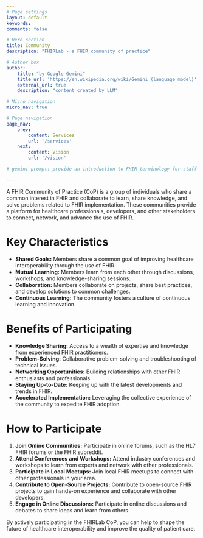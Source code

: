 ```yaml
---
# Page settings
layout: default
keywords:
comments: false

# Hero section
title: Community
description: "FHIRLab - a FHIR community of practice"

# Author box
author:
    title: "by Google Gemini"
    title_url: 'https://en.wikipedia.org/wiki/Gemini_(language_model)'
    external_url: true
    description: "content created by LLM"

# Micro navigation
micro_nav: true

# Page navigation
page_nav:
    prev:
        content: Services
        url: '/services'
    next:
        content: Vision
        url: '/vision'

# gemini prompt: provide an introduction to FHIR terminology for staff in software engineering and information technology. Focus on savings of integration and ease of deployment. Offer links to standards and example instances of servers.

---
```


A FHIR Community of Practice (CoP) is a group of individuals who share a common interest in FHIR and collaborate to learn, share knowledge, and solve problems related to FHIR implementation. These communities provide a platform for healthcare professionals, developers, and other stakeholders to connect, network, and advance the use of FHIR.

# Key Characteristics

* **Shared Goals:** Members share a common goal of improving healthcare interoperability through the use of FHIR.
* **Mutual Learning:** Members learn from each other through discussions, workshops, and knowledge-sharing sessions.
* **Collaboration:** Members collaborate on projects, share best practices, and develop solutions to common challenges.
* **Continuous Learning:** The community fosters a culture of continuous learning and innovation.

# Benefits of Participating

* **Knowledge Sharing:** Access to a wealth of expertise and knowledge from experienced FHIR practitioners.
* **Problem-Solving:** Collaborative problem-solving and troubleshooting of technical issues.
* **Networking Opportunities:** Building relationships with other FHIR enthusiasts and professionals.
* **Staying Up-to-Date:** Keeping up with the latest developments and trends in FHIR.
* **Accelerated Implementation:** Leveraging the collective experience of the community to expedite FHIR adoption.

# How to Participate

1. **Join Online Communities:** Participate in online forums, such as the HL7 FHIR forums or the FHIR subreddit.
2. **Attend Conferences and Workshops:** Attend industry conferences and workshops to learn from experts and network with other professionals.
3. **Participate in Local Meetups:** Join local FHIR meetups to connect with other professionals in your area.
4. **Contribute to Open-Source Projects:** Contribute to open-source FHIR projects to gain hands-on experience and collaborate with other developers.
5. **Engage in Online Discussions:** Participate in online discussions and debates to share ideas and learn from others.

By actively participating in the FHIRLab CoP, you can help to shape the future of healthcare interoperability and improve the quality of patient care.

